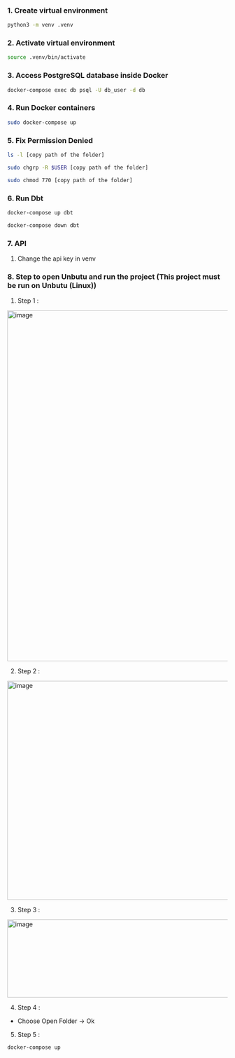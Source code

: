
### 1. Create virtual environment
```bash
python3 -m venv .venv
````

### 2. Activate virtual environment

```bash
source .venv/bin/activate
```

### 3. Access PostgreSQL database inside Docker

```bash
docker-compose exec db psql -U db_user -d db
```

### 4. Run Docker containers

```bash
sudo docker-compose up
```

### 5. Fix Permission Denied
```bash
ls -l [copy path of the folder]

sudo chgrp -R $USER [copy path of the folder]

sudo chmod 770 [copy path of the folder]

```

### 6. Run Dbt
```bash
docker-compose up dbt 

docker-compose down dbt
```

### 7. API 
1. Change the api key in venv

### 8. Step to open Unbutu and run the project (This project must be run on Unbutu (Linux))
1. Step 1 : 
<img width="1335" height="801" alt="image" src="https://github.com/user-attachments/assets/2bc52ad9-1995-4f22-a0ae-e1dbfc91645a" />

2. Step 2 : 
<img width="1280" height="500" alt="image" src="https://github.com/user-attachments/assets/ecb684ab-f822-4426-8373-787275d35120" />

3. Step 3 :
<img width="711" height="178" alt="image" src="https://github.com/user-attachments/assets/dac986eb-5e9d-4837-b88a-89ed4a5dc8b8" />

4. Step 4 :
- Choose Open Folder -> Ok

5. Step 5 :
```bash
docker-compose up
```
